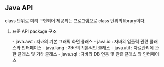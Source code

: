 ## Java API
class 단위로 미리 구현되어 제공되는 프로그램으로 class 단위의 library이다.

1. 표준 API package 구조
<ul>
- java.awt : 자바의 기본 그래픽 화면 클래스
- java.io : 자바의 입출력 관련 클래스와 인터페이스
- java.lang : 자바의 기본적인 클래스
- java.util : 자료관리에 관한 클래스 및 기타 클래스
- java.sql : 자바와 DB 연동 및 관련 클래스 와 인터페이스
</ul>

